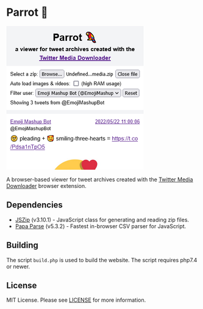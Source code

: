 # Parrot 🦜
![screenshot](public/meta-image.png)

A browser-based viewer for tweet archives created with the [Twitter Media Downloader](https://github.com/furyutei/twMediaDownloader) browser extension.

## Dependencies
- [JSZip](https://github.com/Stuk/jszip) (v3.10.1) - JavaScript class for generating and reading zip files.
- [Papa Parse](https://github.com/mholt/PapaParse) (v5.3.2) - Fastest in-browser CSV parser for JavaScript.

## Building

The script `build.php` is used to build the website. The script requires php7.4 or newer.

## License

MIT License. Please see [LICENSE](LICENSE) for more information.
